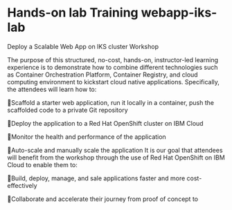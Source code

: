 # Hands-on lab Training webapp-iks-lab

Deploy a Scalable Web App on IKS cluster Workshop 

The purpose of this structured, no-cost, hands-on, instructor-led learning 
experience is to demonstrate how to combine different technologies such 
as Container Orchestration Platform, Container Registry, and cloud 
computing environment to kickstart cloud native applications. Specifically, 
the attendees will learn how to: 

Scaffold a starter web application, run it locally in a container, push the 
scaffolded code to a private Git repository

Deploy the application to a Red Hat OpenShift cluster on IBM Cloud

Monitor the health and performance of the application 

Auto-scale and manually scale the application
It is our goal that attendees will benefit from the workshop through the use of
Red Hat OpenShift on IBM Cloud to enable them to:

Build, deploy, manage, and sale applications faster and more cost-
effectively

Collaborate and accelerate their journey from proof of concept to 

